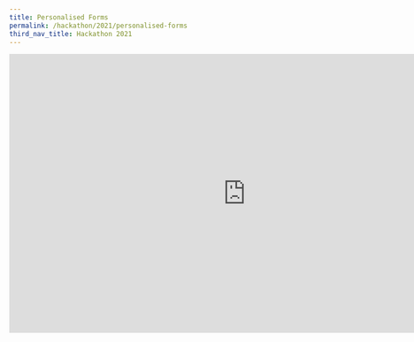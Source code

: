 ```yaml
---
title: Personalised Forms
permalink: /hackathon/2021/personalised-forms
third_nav_title: Hackathon 2021
---
```


<iframe width="853" height="505" src="https://www.youtube.com/embed/-SBIv6E0D1g" frameborder="0" allow="accelerometer; autoplay; clipboard-write; encrypted-media; gyroscope; picture-in-picture" allowfullscreen></iframe>